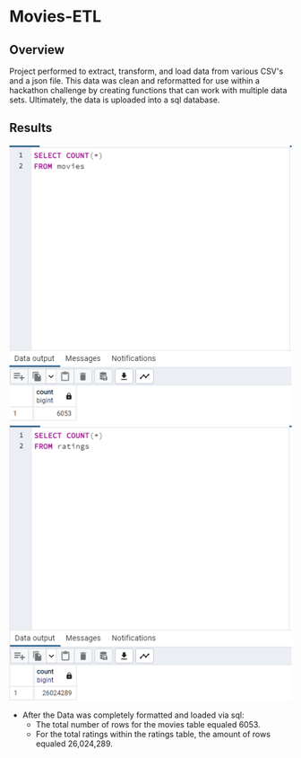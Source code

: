 # Movies-ETL
## Overview
Project performed to extract, transform, and load data from various CSV's and a json file. This data was clean and reformatted for use within a hackathon challenge by creating functions that can work with multiple data sets. Ultimately, the data is uploaded into a sql database.
## Results
![movies_query](https://github.com/pmercado625/Movies-ETL/blob/main/Resources/movies_query.png?raw=true)
![ratings_query](https://github.com/pmercado625/Movies-ETL/blob/main/Resources/ratings_query.png?raw=true)
- After the Data was completely formatted and loaded via sql:
  - The total number of rows for the movies table equaled 6053.
  - For the total ratings within the ratings table, the amount of rows equaled 26,024,289.
